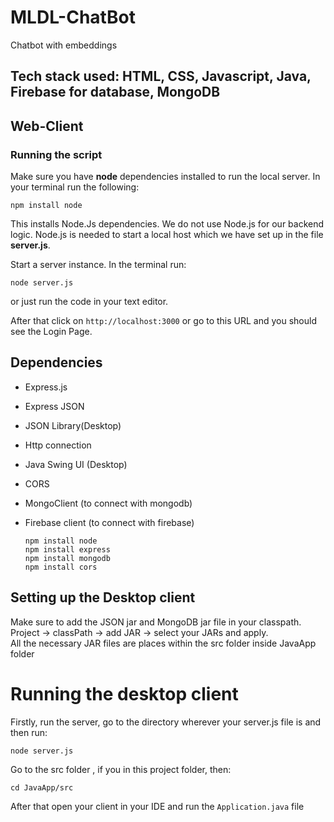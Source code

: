 # MLDL-ChatBot
Chatbot with embeddings

## Tech stack used: HTML, CSS, Javascript, Java,  Firebase for database, MongoDB  

## Web-Client
### Running the script  

Make sure you have **node** dependencies installed to run the local server. In  your terminal run the following:  

```
npm install node
```

This installs Node.Js dependencies. We do not use Node.js for our backend logic. Node.js is needed to start a local host which we have set up in the file **server.js**.  

Start a server instance. In the terminal run:

```
node server.js
```
or just run the code in your text editor.  

After that click on `http://localhost:3000` or go to this URL and you should see the Login Page.  

## Dependencies

- Express.js
- Express JSON
- JSON Library(Desktop)
- Http connection
- Java Swing UI (Desktop)
- CORS
- MongoClient (to connect with mongodb)
- Firebase client (to connect with firebase)

  ```
  npm install node
  npm install express
  npm install mongodb
  npm install cors
  
  ```

## Setting up the Desktop client

Make sure to add the JSON jar and MongoDB jar file in your classpath. Project -> classPath -> add JAR -> select your JARs and apply.  
All the necessary JAR files are places within the src folder inside JavaApp folder


# Running the desktop client 

Firstly, run the server, go to the directory wherever your server.js file is and then run:  
```
node server.js
```

Go to the src folder , if you in this project folder, then:
```
cd JavaApp/src
```

After that open your client in your IDE and run the `Application.java` file




